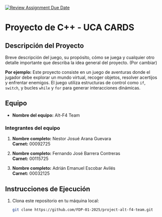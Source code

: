 [![Review Assignment Due Date](https://classroom.github.com/assets/deadline-readme-button-22041afd0340ce965d47ae6ef1cefeee28c7c493a6346c4f15d667ab976d596c.svg)](https://classroom.github.com/a/mi1WNrHU)
# Proyecto de C++ - UCA CARDS

## Descripción del Proyecto

Breve descripción del juego, su propósito, cómo se juega y cualquier otro detalle importante que describa la idea general del proyecto. (Por cambiar)

**Por ejemplo:**
Este proyecto consiste en un juego de aventuras donde el jugador debe explorar un mundo virtual, recoger objetos, resolver acertijos y enfrentar enemigos. El juego utiliza estructuras de control como `if`, `switch`, y bucles `while` y `for` para generar interacciones dinámicas.

## Equipo

- **Nombre del equipo:** Alt-F4 Team

### Integrantes del equipo

1. **Nombre completo:** Nestor Josué Arana Guevara  
   **Carnet:** 00092725

2. **Nombre completo:** Fernando José Barrera Contreras  
   **Carnet:** 00115725

3. **Nombre completo:** Adrián Emanuel Escobar Avilés  
   **Carnet:** 00032125


## Instrucciones de Ejecución

1. Clona este repositorio en tu máquina local:
   ```bash
   git clone https://github.com/FDP-01-2025/project-alt-f4-team.git
